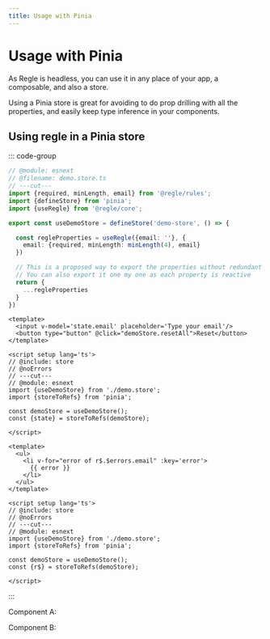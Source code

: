 ```yaml
---
title: Usage with Pinia
---
```


<script setup>
import ComponentA from '../parts/components/pinia/ComponentA.vue';
import ComponentB from '../parts/components/pinia/ComponentB.vue';
</script>

# Usage with Pinia

As Regle is headless, you can use it in any place of your app, a composable, and also a store.

Using a Pinia store is great for avoiding to do prop drilling with all the properties, and easily keep type inference in your components.


## Using regle in a Pinia store

::: code-group
```ts twoslash include store [demo.store.ts] 
// @module: esnext
// @filename: demo.store.ts
// ---cut---
import {required, minLength, email} from '@regle/rules';
import {defineStore} from 'pinia';
import {useRegle} from '@regle/core';

export const useDemoStore = defineStore('demo-store', () => {

  const regleProperties = useRegle({email: ''}, {
    email: {required, minLength: minLength(4), email}
  })

  // This is a proposed way to export the properties without redundant code
  // You can also export it one my one as each property is reactive
  return {
    ...regleProperties
  }
})
```

``` vue twoslash [ComponentA.vue]
<template>
  <input v-model='state.email' placeholder='Type your email'/>
  <button type="button" @click="demoStore.resetAll">Reset</button>
</template>

<script setup lang='ts'>
// @include: store
// @noErrors
// ---cut---
// @module: esnext
import {useDemoStore} from './demo.store';
import {storeToRefs} from 'pinia';

const demoStore = useDemoStore();
const {state} = storeToRefs(demoStore);

</script>
```

``` vue twoslash [ComponentB.vue]
<template>
  <ul>
    <li v-for="error of r$.$errors.email" :key='error'>
      {{ error }}
    </li>
  </ul>
</template>

<script setup lang='ts'>
// @include: store
// @noErrors
// ---cut---
// @module: esnext
import {useDemoStore} from './demo.store';
import {storeToRefs} from 'pinia';

const demoStore = useDemoStore();
const {r$} = storeToRefs(demoStore);

</script>
```

:::

Component A:

<ComponentA/>

Component B:

<ComponentB/>